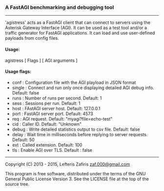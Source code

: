 ### A FastAGI benchmarking and debugging tool
---

'agistress' acts as a FastAGI client that can connect to servers
using the Asterisk Gateway Interface (AGI).
It can be used as a test tool and/or a traffic generator for FastAGI
applications. It can load and use user-defined payloads from config files.

#### Usage:
agistress [ Flags ] [ AGI arguments ]

#### Usage flags:

- conf   : Configuration file with the AGI playload in JSON format
- single : Connect and run only once displaying detailed AGI debug info. Default: false
- runs   : Number of runs per second. Default: 1
- sess   : Sessions per run. Default: 1
- host   : FAstAGI server host. Default: 127.0.0.1
- port   : FastAGI server port. Default: 4573
- req    : AGI request. Default: "myagi?file=echo-test"
- cid    : Caller ID. Default: "Unknown"
- debug  : Write detailed statistics output to csv file. Default: false
- delay  : Wait time in milliseconds before replying to server requests. Default: 50
- ext    : Called extension. Default: 100
- tls    : Enable AGI over TLS. Default : false

---

Copyright (C) 2013 - 2015, Lefteris Zafiris <zaf.000@gmail.com>

This program is free software, distributed under the terms of
the GNU General Public License Version 3. See the LICENSE file
at the top of the source tree.
